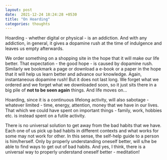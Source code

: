 ```yaml
---
layout: post
date:  2021-12-24 18:24:28 +0530
title: "On Hoarding"
categories: thoughts
---
```

Hoarding - whether digital or physical - is an addiction. And with any addiction, in general, it gives a dopamine rush at the time of indulgence and leaves us empty afterwards.

We order something on a shopping site in the hope that it will make our life better. That expectation - the good hope - is caused by dopamine rush. Similarly we bookmark a page or download a e-book or a paper in the hope that it will help us learn better and advance our knowledge. Again, instantaneous dopamine rush! But it does not last long. We forget what we ordered and we forget what we downloaded soon, so it just sits there in a big pile of **not to be seen again** things. And life moves on...

Hoarding, since it is a continuous lifelong activity, will also sabotage - whatever limited - time, energy, attention, money that we have in our lives. That which we could have spent on important things - family, work, hobbies etc. is instead spent on a futile activity. 

There is no universal solution to get away from the bad habits that we have. Each one of us pick up bad habits in different contexts and what works for some may not work for other. In this sense, the self-help guide to a person is him/herself. Only by properly understanding oneself better, will s/he be able to find ways to get out of bad habits. And yes, I think, there is a universal way to properly understand oneself better - meditation!
